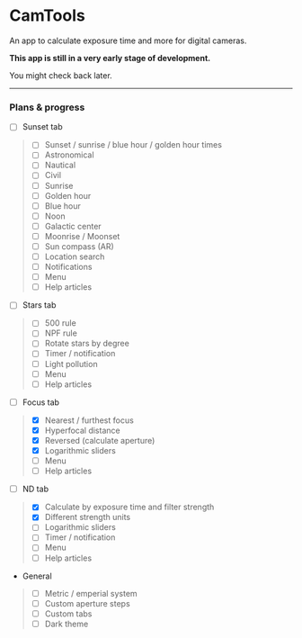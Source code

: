 # CamTools

An app to calculate exposure time and more for digital cameras.

**This app is still in a very early stage of development.**

You might check back later.

-------
### Plans & progress

 - [ ] Sunset tab
> - [ ] Sunset / sunrise / blue hour / golden hour times
> - [ ] Astronomical
> - [ ] Nautical
> - [ ] Civil
> - [ ] Sunrise
> - [ ] Golden hour
> - [ ] Blue hour
> - [ ] Noon
> - [ ] Galactic center
> - [ ] Moonrise / Moonset
> - [ ] Sun compass (AR)
> - [ ] Location search
> - [ ] Notifications
> - [ ] Menu
> - [ ] Help articles
- [ ] Stars tab
> - [ ] 500 rule
> - [ ] NPF rule
> - [ ] Rotate stars by degree
> - [ ] Timer / notification
> - [ ] Light pollution
> - [ ] Menu
> - [ ] Help articles
- [ ] Focus tab
> - [x] Nearest / furthest focus
> - [x] Hyperfocal distance
> - [x] Reversed (calculate aperture)
> - [x] Logarithmic sliders
> - [ ] Menu
> - [ ] Help articles
- [ ] ND tab
> - [x] Calculate by exposure time and filter strength
> - [x] Different strength units
> - [ ] Logarithmic sliders
> - [ ] Timer / notification
> - [ ] Menu
> - [ ] Help articles
- General
> - [ ] Metric / emperial system
> - [ ] Custom aperture steps
> - [ ] Custom tabs
> - [ ] Dark theme
